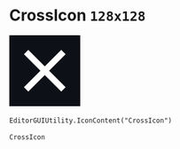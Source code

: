 # CrossIcon `128x128`
<img src="/img/CrossIcon.png" width=128 height=128>

``` CSharp
EditorGUIUtility.IconContent("CrossIcon")
```
```
CrossIcon
```
